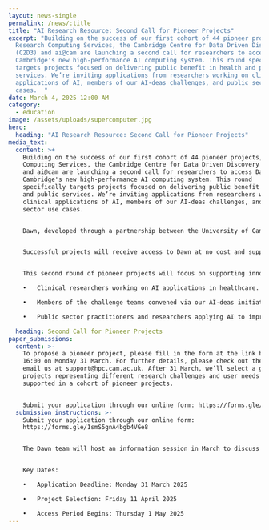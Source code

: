```yaml
---
layout: news-single
permalink: /news/:title
title: "AI Research Resource: Second Call for Pioneer Projects"
excerpt: "Building on the success of our first cohort of 44 pioneer projects,
  Research Computing Services, the Cambridge Centre for Data Driven Discovery
  (C2D3) and ai@cam are launching a second call for researchers to access Dawn,
  Cambridge's new high-performance AI computing system. This round specifically
  targets projects focused on delivering public benefit in health and public
  services. We’re inviting applications from researchers working on clinical
  applications of AI, members of our AI-deas challenges, and public sector use
  cases.  "
date: March 4, 2025 12:00 AM
category:
  - education
image: /assets/uploads/supercomputer.jpg
hero:
  heading: "AI Research Resource: Second Call for Pioneer Projects"
media_text:
  content: >+
    Building on the success of our first cohort of 44 pioneer projects, Research
    Computing Services, the Cambridge Centre for Data Driven Discovery (C2D3)
    and ai@cam are launching a second call for researchers to access Dawn,
    Cambridge's new high-performance AI computing system. This round
    specifically targets projects focused on delivering public benefit in health
    and public services. We’re inviting applications from researchers working on
    clinical applications of AI, members of our AI-deas challenges, and public
    sector use cases.  


    Dawn, developed through a partnership between the University of Cambridge, the UK Government, UKRI, Dell, Intel, and StackHPC, represents a significant advancement in the UK's AI computing capabilities. The system has already demonstrated its value in accelerating AI research across various scientific domains through our first cohort of HPC Pioneer Projects. We're now looking to expand its impact by supporting projects that can directly benefit society through healthcare innovation, public service transformation, and applications of AI to real-world challenges. 


    Successful projects will receive access to Dawn at no cost and support using the new system, including dedicated support from our Research Software Engineering team and the Accelerate Science Machine Learning Engineering Clinic. In return, we ask for your input in helping develop the interfaces between Dawn and the AI community. Lessons from your experiences with Dawn will help design support services built around this new compute facility.


    This second round of pioneer projects will focus on supporting innovations where there is clear potential for societal impact. It specifically welcomes applications from:

    •	Clinical researchers working on AI applications in healthcare.

    •	Members of the challenge teams convened via our AI-deas initiatives. 

    •	Public sector practitioners and researchers applying AI to improve government services, policy development, and public administration.

  heading: Second Call for Pioneer Projects
paper_submissions:
  content: >-
    To propose a pioneer project, please fill in the form at the link below by
    16:00 on Monday 31 March. For further details, please check out the FAQs or
    email us at support@hpc.cam.ac.uk. After 31 March, we’ll select a group of
    projects representing different research challenges and user needs to be
    supported in a cohort of pioneer projects. 


    Submit your application through our online form: https://forms.gle/1smS5gnA4bgb4VGe8
  submission_instructions: >-
    Submit your application through our online form:
    https://forms.gle/1smS5gnA4bgb4VGe8 


    The Dawn team will host an information session in March to discuss the system's capabilities and answer questions about this call. If you would like to be informed of the session details please register here: \[https://forms.gle/v7CyD278ku9Srwhc8 ]. For technical queries about the system or application process, please contact: support@hpc.cam.ac.uk


    Key Dates:

    •	Application Deadline: Monday 31 March 2025

    •	Project Selection: Friday 11 April 2025

    •	Access Period Begins: Thursday 1 May 2025
---
```


